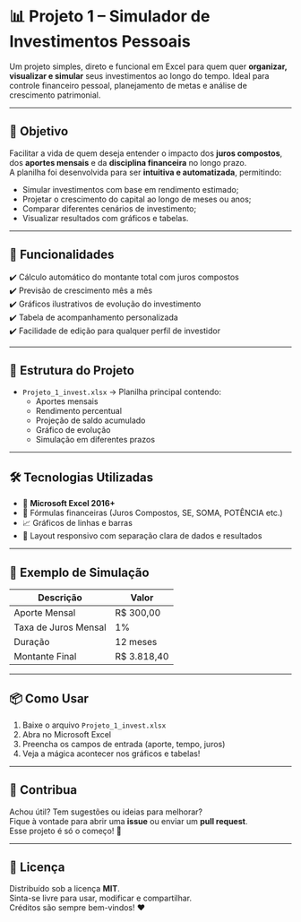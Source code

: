 # 📊 Projeto 1 – Simulador de Investimentos Pessoais

Um projeto simples, direto e funcional em Excel para quem quer **organizar, visualizar e simular** seus investimentos ao longo do tempo. Ideal para controle financeiro pessoal, planejamento de metas e análise de crescimento patrimonial.

---

## 🚀 Objetivo

Facilitar a vida de quem deseja entender o impacto dos **juros compostos**, dos **aportes mensais** e da **disciplina financeira** no longo prazo.  
A planilha foi desenvolvida para ser **intuitiva e automatizada**, permitindo:

- Simular investimentos com base em rendimento estimado;
- Projetar o crescimento do capital ao longo de meses ou anos;
- Comparar diferentes cenários de investimento;
- Visualizar resultados com gráficos e tabelas.

---

## 🧩 Funcionalidades

✔️ Cálculo automático do montante total com juros compostos  
✔️ Previsão de crescimento mês a mês  
✔️ Gráficos ilustrativos de evolução do investimento  
✔️ Tabela de acompanhamento personalizada  
✔️ Facilidade de edição para qualquer perfil de investidor  

---

## 📁 Estrutura do Projeto

- `Projeto_1_invest.xlsx` → Planilha principal contendo:
  - Aportes mensais
  - Rendimento percentual
  - Projeção de saldo acumulado
  - Gráfico de evolução
  - Simulação em diferentes prazos

---

## 🛠️ Tecnologias Utilizadas

- 📄 **Microsoft Excel 2016+**
- 🔢 Fórmulas financeiras (Juros Compostos, SE, SOMA, POTÊNCIA etc.)
- 📈 Gráficos de linhas e barras
- 🧮 Layout responsivo com separação clara de dados e resultados

---

## 📝 Exemplo de Simulação

| Descrição           | Valor         |
|---------------------|---------------|
| Aporte Mensal       | R$ 300,00     |
| Taxa de Juros Mensal| 1%            |
| Duração             | 12 meses      |
| Montante Final      | R$ 3.818,40   |

---

## 📦 Como Usar

1. Baixe o arquivo `Projeto_1_invest.xlsx`
2. Abra no Microsoft Excel
3. Preencha os campos de entrada (aporte, tempo, juros)
4. Veja a mágica acontecer nos gráficos e tabelas!

---

## 🤝 Contribua

Achou útil? Tem sugestões ou ideias para melhorar?  
Fique à vontade para abrir uma **issue** ou enviar um **pull request**.  
Esse projeto é só o começo! 🚀

---

## 📜 Licença

Distribuído sob a licença **MIT**.  
Sinta-se livre para usar, modificar e compartilhar.  
Créditos são sempre bem-vindos! ❤️
